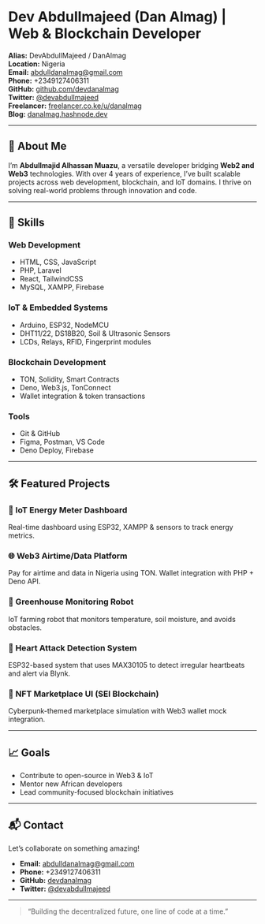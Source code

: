# Dev Abdullmajeed (Dan Almag) | Web & Blockchain Developer

**Alias:** DevAbdullMajeed / DanAlmag  
**Location:** Nigeria  
**Email:** [abdulldanalmag@gmail.com](mailto:abdulldanalmag@gmail.com)  
**Phone:** +2349127406311  
**GitHub:** [github.com/devdanalmag](https://github.com/devdanalmag)  
**Twitter:** [@devabdullmajeed](https://twitter.com/devabdullmajeed)  
**Freelancer:** [freelancer.co.ke/u/danalmag](https://www.freelancer.co.ke/u/danalmag)  
**Blog:** [danalmag.hashnode.dev](https://danalmag.hashnode.dev)

---

## 👋 About Me

I’m **Abdullmajid Alhassan Muazu**, a versatile developer bridging **Web2 and Web3** technologies. With over 4 years of experience, I’ve built scalable projects across web development, blockchain, and IoT domains. I thrive on solving real-world problems through innovation and code.

---

## 🚀 Skills

### Web Development
- HTML, CSS, JavaScript
- PHP, Laravel
- React, TailwindCSS
- MySQL, XAMPP, Firebase

### IoT & Embedded Systems
- Arduino, ESP32, NodeMCU
- DHT11/22, DS18B20, Soil & Ultrasonic Sensors
- LCDs, Relays, RFID, Fingerprint modules

### Blockchain Development
- TON, Solidity, Smart Contracts
- Deno, Web3.js, TonConnect
- Wallet integration & token transactions

### Tools
- Git & GitHub
- Figma, Postman, VS Code
- Deno Deploy, Firebase

---

## 🛠 Featured Projects

### 🧮 IoT Energy Meter Dashboard
Real-time dashboard using ESP32, XAMPP & sensors to track energy metrics.

### 🌐 Web3 Airtime/Data Platform
Pay for airtime and data in Nigeria using TON. Wallet integration with PHP + Deno API.

### 🤖 Greenhouse Monitoring Robot
IoT farming robot that monitors temperature, soil moisture, and avoids obstacles.

### 💓 Heart Attack Detection System
ESP32-based system that uses MAX30105 to detect irregular heartbeats and alert via Blynk.

### 🎨 NFT Marketplace UI (SEI Blockchain)
Cyberpunk-themed marketplace simulation with Web3 wallet mock integration.

---

## 📈 Goals
- Contribute to open-source in Web3 & IoT
- Mentor new African developers
- Lead community-focused blockchain initiatives

---

## 📬 Contact

Let’s collaborate on something amazing!

- **Email:** [abdulldanalmag@gmail.com](mailto:abdulldanalmag@gmail.com)
- **Phone:** +2349127406311
- **GitHub:** [devdanalmag](https://github.com/devdanalmag)
- **Twitter:** [@devabdullmajeed](https://twitter.com/devabdullmajeed)

---

> “Building the decentralized future, one line of code at a time.”
